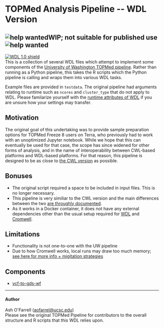 # TOPMed Analysis Pipeline -- WDL Version

![help wanted](https://img.shields.io/badge/help-wanted-red)**WIP; not suitable for published use**![help wanted](https://img.shields.io/badge/help-wanted-red)
---
[![WDL 1.0 shield](https://img.shields.io/badge/WDL-1.0-lightgrey.svg)](https://github.com/openwdl/wdl/blob/main/versions/1.0/SPEC.md)  
This is a collection of several WDL files which attempt to implement some components of the [University of Washington TOPMed pipeline](https://github.com/UW-GAC/analysis_pipeline). Rather than running as a Python pipeline, this takes the R scripts which the Python pipeline is calling and wraps them into various WDL tasks.

Example files are provided in `testdata`. The original pipeline had arguments relating to runtime such as `ncores` and `cluster_type` that do not apply to WDL. Please familarize yourself with the [runtime attributes of WDL](https://cromwell.readthedocs.io/en/stable/RuntimeAttributes/) if you are unsure how your settings may transfer.

## Motivation
The original goal of this undertaking was to provide sample preparation options for TOPMed Freeze 8 users on Terra, who previously had to work with an unoptimized Jupyter notebook. While we hope that this can eventually be used for that case, the scope has since widened for other forms of analysis, and in the name of interoperability between CWL-based platforms and WDL-based platforms. For that reason, this pipeline is designed to be as close to [the CWL version](https://github.com/UW-GAC/analysis_pipeline_cwl) as possible.

## Bonuses
* The original script required a space to be included in input files. This is no longer necessary.
* This pipeline is very similiar to the CWL version and the main differences between the two [are throughly documented](https://github.com/aofarrel/analysis_pipeline_WDL/blob/master/cwl-vs-wdl.md).
* As it works in a Docker container, it does not have any external dependencies other than the usual setup required for [WDL](https://software.broadinstitute.org/wdl/documentation/quickstart) and [Cromwell](http://cromwell.readthedocs.io/en/develop/).

## Limitations
* Functionality is not one-to-one with the UW pipeline
* Due to how Cromwell works, local runs may draw too much memory; [see here for more info + migitation strategies](https://github.com/aofarrel/analysis_pipeline_WDL/issues/15)

## Components
* [vcf-to-gds-wf](https://github.com/aofarrel/analysis_pipeline_WDL/blob/master/README_vcf-to-gds-wf.md)

------

#### Author
Ash O'Farrell (aofarrel@ucsc.edu)  
Please see the original TOPMed Pipeline for contributors to the overall structure and R scripts that this WDL relies upon.
